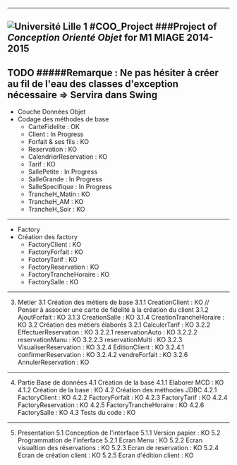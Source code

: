 -----------
![Université Lille 1](http://www.univ-lille1.fr/digitalAssets/38/38040_logo-trans.png)
#COO_Project 
###Project of *Conception Orienté Objet* for **M1 MIAGE** 2014-2015
-----------
TODO
#####Remarque : Ne pas hésiter à créer au fil de l'eau des classes d'exception nécessaire => Servira dans Swing 
-----------
* Couche Données Objet
 * Codage des méthodes de base
    * CarteFidelite : OK
    * Client : In Progress
    * Forfait & ses fils : KO
    * Reservation : KO
    * CalendrierReservation : KO
    * Tarif : KO
    * SallePetite : In Progress
    * SalleGrande : In Progress
    * SalleSpecifique : In Progress
    * TrancheH_Matin : KO
    * TrancheH_AM : KO
    * TrancheH_Soir : KO
-----------
* Factory
 * Création des factory
    * FactoryClient : KO
    * FactoryForfait : KO
    * FactoryTarif : KO
    * FactoryReservation : KO
    * FactoryTrancheHoraire : KO
    * FactorySalle : KO
-----------
3. Metier
3.1 Création des métiers de base
3.1.1 CreationClient : KO // Penser à associer une carte de fidelité à la création du client
3.1.2 AjoutForfait : KO
3.1.3 CreationSalle : KO
3.1.4 CreationTrancheHoraire : KO
3.2 Création des métiers élaborés
3.2.1 CalculerTarif : KO
3.2.2 EffectuerReservation : KO
3.2.2.1 reservationAuto : KO
3.2.2.2 reservationManu : KO
3.2.2.3 reservationMulti : KO
3.2.3 VisualiserReservation : KO
3.2.4 EditionClient : KO
3.2.4.1 confirmerReservation : KO
3.2.4.2 vendreForfait : KO
3.2.6 AnnulerReservation : KO
-----------
4. Partie Base de données
4.1 Création de la base
4.1.1 Elaborer MCD : KO
4.1.2 Création de la base : KO
4.2 Création des méthodes JDBC
4.2.1 FactoryClient : KO
4.2.2 FactoryForfait : KO
4.2.3 FactoryTarif : KO
4.2.4 FactoryReservation : KO
4.2.5 FactoryTrancheHoraire : KO
4.2.6 FactorySalle : KO
4.3 Tests du code : KO
-----------
5. Presentation
5.1 Conception de l'interface
5.1.1 Version papier : KO
5.2 Programmation de l'inferface
5.2.1 Ecran Menu : KO
5.2.2 Ecran visualtion des réservations : KO
5.2.3 Ecran de reservation : KO
5.2.4 Ecran de création client : KO
5.2.5 Ecran d'édition client : KO
